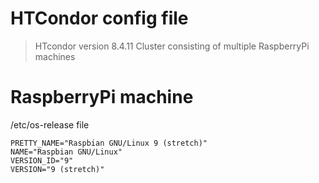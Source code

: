 # HTCondor config file

> HTcondor version 8.4.11
> Cluster consisting of multiple RaspberryPi machines

# RaspberryPi machine
/etc/os-release file
```
PRETTY_NAME="Raspbian GNU/Linux 9 (stretch)"
NAME="Raspbian GNU/Linux"
VERSION_ID="9"
VERSION="9 (stretch)"
```

